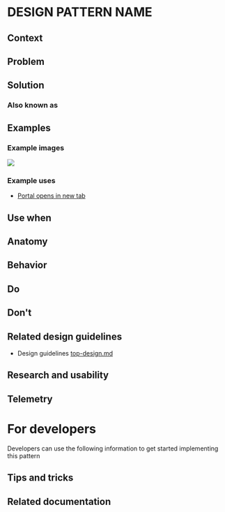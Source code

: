 <!-- This is the template to use when creating a new design pattern document -->
# DESIGN PATTERN NAME
<!-- Fill in the name above and then write a short description of the design pattern.  For example
"Forms are the manner in which we gather and validate user input."
-->

## Context
<!-- Short description of the context.  For example, "Users input information when managing Azure resources." -->

## Problem
<!-- Short description of the problem.  For example, 
"Users want to input information to create, deploy and configure resources."
-->

## Solution
<!-- Short description of the solution For example 
"The portal offers several input methods with consistent field and form validation to ensure users can easily input information and understand whether that info is valid.  " 
-->

### Also known as
<!-- Bulleted list of other terms used to describe the solution, if any -->

## Examples

### Example images
<!-- Include example image of the solution in the portal -->
<div style="max-width:800px">
<img alttext="Example image" src="../media/<folder>/<image_name>.png"  />
</div>

### Example uses
<!-- Descriptions and ideally deep links into the portal for running examples -->
<ul>
<li><a href="" target="_blank">Portal opens in new tab</a></li>
</ul>

## Use when
<!-- Description of when to use this solution.  For example "User is creating a resource" -->

## Anatomy
<!-- Image demonstrating the solution with numerical callouts to the solution components.
     Bulleted list of the callouts with explanations of each
-->

## Behavior
<!-- Description of overall behavior -->

## Do
<!-- Bulleted list of reminders for best practices-->

## Don't 
<!-- Bulleted list of things to avoid -->

## Related design guidelines
<!-- Links to Related design guidelines.  Always include the link to the readme -->
* Design guidelines [top-design.md](top-design.md)

## Research and usability
<!-- Links to the research for the solution -->

## Telemetry
<!-- Links to portal telemetry showing the solution usage -->

# For developers
Developers can use the following information to get started implementing this pattern

## Tips and tricks
<!-- Bulleted list of tips and tricks for developers -->

## Related documentation
<!-- Links to related developer docs -->
